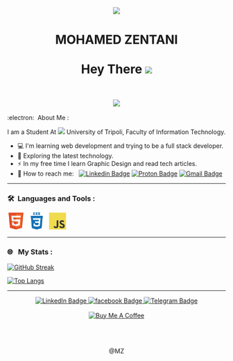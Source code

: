 <div id="header" align="center">
  <img src="https://media.giphy.com/media/v1.Y2lkPTc5MGI3NjExa216MjU2MzFkcmk5Mmthcmw2amhleWQ1bnRtbWxncW9kM3A2NnFnbSZlcD12MV9pbnRlcm5hbF9naWZfYnlfaWQmY3Q9cw/QssGEmpkyEOhBCb7e1/giphy.gif" width="100"/>
  <h1 align="center">MOHAMED ZENTANI<br><br>Hey There <img src="https://media.giphy.com/media/hvRJCLFzcasrR4ia7z/giphy.gif" width="40"><br><br></h1>
  <img src="https://media.giphy.com/media/5eLDrEaRGHegx2FeF2/giphy.gif" width="300"/> 
</div>                    

 :electron: &nbsp;About Me :

I am a Student At <img src="https://media.giphy.com/media/dBrXAuiJQpBTgFhHFH/giphy.gif" width="30"> University of Tripoli, Faculty of Information Technology.

- :computer: I'm learning web development and trying to be a full stack developer.
- :telescope: Exploring the latest technology.
- ⚡ In my free time I learn Graphic Design and read tech articles.
- :email: How to reach me: &nbsp; [![Linkedin Badge](https://img.shields.io/badge/-LinkedIn-blue?style=flat&logo=Linkedin&logoColor=white)](https://www.linkedin.com/) [![Proton Badge](https://img.shields.io/badge/-ProtonMail-8A2BE2?style=flat&logo=proton&logoColor=white)](mailto::m.zentani@proton.me) [![Gmail Badge](https://img.shields.io/badge/-Gmail-red?style=flat&logo=gmail&logoColor=white)](mailto::m.zentani@academy.edu.ly) 


---

  ### 🛠 &nbsp;Languages and Tools :

<p>
<img src="https://github.com/devicons/devicon/blob/master/icons/html5/html5-original.svg" title="HTML5" alt="HTML" width="40" height="40"/>&nbsp;
<img src="https://github.com/devicons/devicon/blob/master/icons/css3/css3-plain-wordmark.svg"  title="CSS3" alt="CSS" width="40" height="40"/>&nbsp;
<img src="https://github.com/devicons/devicon/blob/master/icons/javascript/javascript-original.svg" title="JavaScript" alt="JavaScript" width="40" height="40"/>&nbsp;
<!--<img src="https://github.com/devicons/devicon/blob/master/icons/java/java-original-wordmark.svg" title="Java" alt="Java" width="40" height="40"/>&nbsp;
<img src="https://github.com/devicons/devicon/blob/master/icons/react/react-original-wordmark.svg" title="React" alt="React" width="40" height="40"/>&nbsp;
<img src="https://github.com/devicons/devicon/blob/master/icons/spring/spring-original-wordmark.svg" title="Spring" alt="Spring" width="40" height="40"/>&nbsp;
<img src="https://github.com/devicons/devicon/blob/master/icons/materialui/materialui-original.svg" title="Material UI" alt="Material UI" width="40" height="40"/>&nbsp;
<img src="https://github.com/devicons/devicon/blob/master/icons/flutter/flutter-original.svg" title="Flutter" alt="Flutter" width="40" height="40"/>&nbsp;
<img src="https://github.com/devicons/devicon/blob/master/icons/redux/redux-original.svg" title="Redux" alt="Redux " width="40" height="40"/>&nbsp;
<img src="https://github.com/devicons/devicon/blob/master/icons/firebase/firebase-plain-wordmark.svg" title="Firebase" alt="Firebase" width="40" height="40"/>&nbsp;
<img src="https://github.com/devicons/devicon/blob/master/icons/gatsby/gatsby-original.svg" title="Gatsby"  alt="Gatsby" width="40" height="40"/>&nbsp;
<img src="https://github.com/devicons/devicon/blob/master/icons/mysql/mysql-original-wordmark.svg" title="MySQL"  alt="MySQL" width="40" height="40"/>&nbsp;
<img src="https://github.com/devicons/devicon/blob/master/icons/nodejs/nodejs-original-wordmark.svg" title="NodeJS" alt="NodeJS" width="40" height="40"/>&nbsp;
<img src="https://github.com/devicons/devicon/blob/master/icons/amazonwebservices/amazonwebservices-plain-wordmark.svg" title="AWS" alt="AWS" width="40" height="40"/>&nbsp;
<img src="https://www.vectorlogo.zone/logos/getpostman/getpostman-icon.svg" title="Postman"  alt="Postman" width="40" height="40"/>&nbsp;
<img src="https://github.com/devicons/devicon/blob/master/icons/git/git-original-wordmark.svg" title="Git" **alt="Git" width="40" height="40"/>&nbsp;-->
</p>

---

### :globe_with_meridians: &nbsp; My Stats :
[![GitHub Streak](https://github-readme-streak-stats.herokuapp.com?user=m-zentani&theme=react&border_radius=1.5)](https://git.io/streak-stats)

[![Top Langs](https://github-readme-stats.vercel.app/api/top-langs/?username=m-zentani&layout=compact&theme=react)](https://github.com/anuraghazra/github-readme-stats)

---

<div id="badges" align="center">
    <a href="https://linkedin.com/ target="_blank">
      <img src="https://img.shields.io/badge/LinkedIn-blue?style=for-the-badge&logo=linkedin&logoColor=white" alt="LinkedIn Badge"/>
    </a>
    <a href="https://facebook.com/ target="_blank">
      <img src="https://img.shields.io/badge/Facebook-4169E1?style=for-the-badge&logo=facebook&logoColor=white" alt="facebook Badge"/>
    </a>
    <a href="https://t.me/mz4575 target="_blank">
      <img src="https://img.shields.io/badge/telegram-708090?style=for-the-badge&logo=telegram&logoColor=white" alt="Telegram Badge"/>
    </a>
    <br><br><a href="https://bmc.link/mzentani" target="_blank">
      <img src="https://cdn.buymeacoffee.com/buttons/default-orange.png" alt="Buy Me A Coffee" height="41" width="174">
    </a>
    <div>
      <br><img src="https://komarev.com/ghpvc/?username=m-zentani&style=flat-square&color=blue" alt=""/>
    </div>
  </div><br>
<p align="center">@MZ</p>

